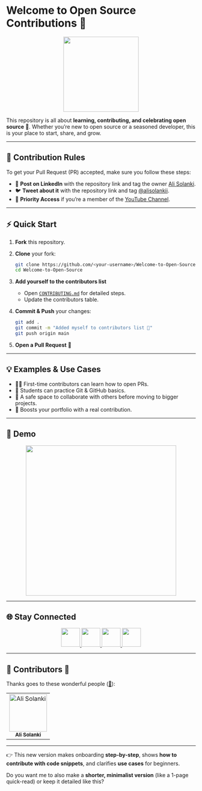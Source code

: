 # Welcome to Open Source Contributions 🍉

<p align="center">
    <img src="https://media.giphy.com/media/3xz2Bw12fe9iyG06v6/giphy.gif" width="200" />
</p>  

This repository is all about **learning, contributing, and celebrating open source** 🚀.
Whether you’re new to open source or a seasoned developer, this is your place to start, share, and grow.

---

## 🚨 Contribution Rules

To get your Pull Request (PR) accepted, make sure you follow these steps:

* 📢 **Post on LinkedIn** with the repository link and tag the owner [Ali Solanki](https://linkedin.com/in/alisolanki).
* 🐦 **Tweet about it** with the repository link and tag [@alisolankii](https://twitter.com/alisolankii).
* 🎥 **Priority Access** if you’re a member of the [YouTube Channel](https://youtube.com/AliSolanki/join).

---

## ⚡ Quick Start

1. **Fork** this repository.
2. **Clone** your fork:

   ```bash
   git clone https://github.com/<your-username>/Welcome-to-Open-Source.git
   cd Welcome-to-Open-Source
   ```
3. **Add yourself to the contributors list**

   * Open [`CONTRIBUTING.md`](CONTRIBUTING.md) for detailed steps.
   * Update the contributors table.
4. **Commit & Push** your changes:

   ```bash
   git add .
   git commit -m "Added myself to contributors list 🍉"
   git push origin main
   ```
5. **Open a Pull Request** 🎉

---

## 💡 Examples & Use Cases

* 🧑‍💻 First-time contributors can learn how to open PRs.
* 🌱 Students can practice Git & GitHub basics.
* 🤝 A safe space to collaborate with others before moving to bigger projects.
* 🎯 Boosts your portfolio with a real contribution.

---

## 🎥 Demo

<p align="center">
    <a href="https://www.youtube.com/watch?v=v2X51AVgl3o">
        <img src="https://img.youtube.com/vi/v2X51AVgl3o/0.jpg" width="400"/>
    </a>
</p>  

---

## 🌐 Stay Connected

<p align="center">
    <a href="https://www.twitter.com/alisolankii">
        <img height="50" src="https://cdn-icons-png.flaticon.com/512/4096/4096132.png"/>
    </a>
    <a href="https://linkedin.com/in/alisolanki">
        <img height="50" src="https://user-images.githubusercontent.com/46517096/166973395-19676cd8-f8ec-4abf-83ff-da8243505b82.png"/>
    </a>
    <a href="https://www.youtube.com/AliSolanki">
        <img height="50" src="https://github.com/Hsrah00/icons/blob/main/6214533_logo_youtube_icon.png"/>
    </a>
    <a href="https://www.instagram.com/alisolankii">
        <img height="50" src="https://user-images.githubusercontent.com/46517096/166974368-9798f39f-1f46-499c-b14e-81f0a3f83a06.png"/>
    </a>
</p>  

---

## 👏 Contributors 🍉

Thanks goes to these wonderful people ([:hugs:](https://allcontributors.org/docs/en/emoji-key)):

<!-- ALL-CONTRIBUTORS-LIST:START - Do not remove or modify this section -->

<!-- prettier-ignore-start -->

<!-- markdownlint-disable -->

<table>
  <tbody>
    <tr>
      <td align="center">
        <a href="https://alisolanki.com/">
          <img src="https://avatars.githubusercontent.com/u/55312000?v=4" width="100px;" alt="Ali Solanki"/>
          <br />
          <sub><b>Ali Solanki</b></sub>
        </a>
      </td>
    </tr>
  </tbody>
</table>
<!-- markdownlint-enable -->
<!-- prettier-ignore-end -->
<!-- ALL-CONTRIBUTORS-LIST:END -->

---

👉 This new version makes onboarding **step-by-step**, shows **how to contribute with code snippets**, and clarifies **use cases** for beginners.

Do you want me to also make a **shorter, minimalist version** (like a 1-page quick-read) or keep it detailed like this?

